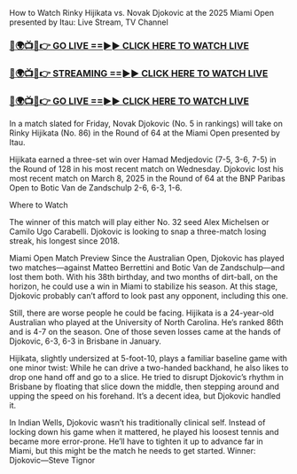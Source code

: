 How to Watch Rinky Hijikata vs. Novak Djokovic at the 2025 Miami Open presented by Itau: Live Stream, TV Channel

<h3><a href="https://t.co/P4w5nBbPFk">🔴🌍📺📱👉 GO LIVE ==►► CLICK HERE TO WATCH LIVE</a></h3>

<h3><a href="https://t.co/P4w5nBbPFk">🔴🌍📺📱👉 STREAMING ==►► CLICK HERE TO WATCH LIVE</a></h3>

<h3><a href="https://t.co/P4w5nBbPFk">🔴🌍📺📱👉 GO LIVE ==►► CLICK HERE TO WATCH LIVE</a></h3>

In a match slated for Friday, Novak Djokovic (No. 5 in rankings) will take on Rinky Hijikata (No. 86) in the Round of 64 at the Miami Open presented by Itau.

Hijikata earned a three-set win over Hamad Medjedovic (7-5, 3-6, 7-5) in the Round of 128 in his most recent match on Wednesday. Djokovic lost his most recent match on March 8, 2025 in the Round of 64 at the BNP Paribas Open to Botic Van de Zandschulp 2-6, 6-3, 1-6.

Where to Watch

The winner of this match will play either No. 32 seed Alex Michelsen or Camilo Ugo Carabelli. Djokovic is looking to snap a three-match losing streak, his longest since 2018.

Miami Open Match Preview
Since the Australian Open, Djokovic has played two matches—against Matteo Berrettini and Botic Van de Zandschulp—and lost them both. With his 38th birthday, and two months of dirt-ball, on the horizon, he could use a win in Miami to stabilize his season. At this stage, Djokovic probably can’t afford to look past any opponent, including this one.

Still, there are worse people he could be facing. Hijikata is a 24-year-old Australian who played at the University of North Carolina. He’s ranked 86th and is 4-7 on the season. One of those seven losses came at the hands of Djokovic, 6-3, 6-3 in Brisbane in January.

Hijikata, slightly undersized at 5-foot-10, plays a familiar baseline game with one minor twist: While he can drive a two-handed backhand, he also likes to drop one hand off and go to a slice. He tried to disrupt Djokovic’s rhythm in Brisbane by floating that slice down the middle, then stepping around and upping the speed on his forehand. It’s a decent idea, but Djokovic handled it.

In Indian Wells, Djokovic wasn’t his traditionally clinical self. Instead of locking down his game when it mattered, he played his loosest tennis and became more error-prone. He’ll have to tighten it up to advance far in Miami, but this might be the match he needs to get started. Winner: Djokovic—Steve Tignor
